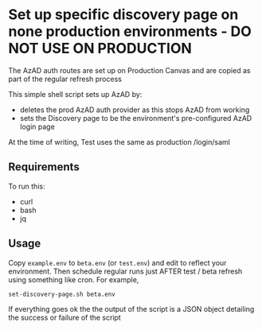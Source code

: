 # Set up specific discovery page on none production environments - DO NOT USE ON PRODUCTION

The AzAD auth routes are set up on Production Canvas and are copied as part of the regular refresh process

This simple shell script sets up AzAD by:

* deletes the prod AzAD auth provider as this stops AzAD from working
* sets the Discovery page to be the environment's pre-configured AzAD login page

At the time of writing, Test uses the same as production /login/saml

## Requirements

To run this:

* curl
* bash
* jq


## Usage

Copy `example.env` to `beta.env` (or `test.env`) and edit to reflect your environment. Then
schedule regular runs just AFTER test / beta refresh using something like cron. For example, 

    set-discovery-page.sh beta.env

If everything goes ok the the output of the script is a JSON object detailing the success or failure of the script
